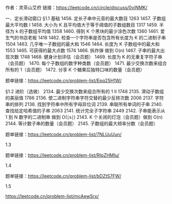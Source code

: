 作者：灵茶山艾府
链接：https://leetcode.cn/circle/discuss/0viNMK/

一、定长滑动窗口
§1.1 基础
1456. 定长子串中元音的最大数目 1263
1457. 子数组最大平均数 I
1458. 大小为 K 且平均值大于等于阈值的子数组数目 1317
1459. 半径为 k 的子数组平均值 1358
1460. 得到 K 个黑块的最少涂色次数 1360
1461. 爱生气的书店老板 1418
1462. 检查一个字符串是否包含所有长度为 K 的二进制子串 1504
1463. 几乎唯一子数组的最大和 1546
1464. 长度为 K 子数组中的最大和 1553
1465. 可获得的最大点数 1574
1466. 拆炸弹 做到 O(n)
1467. 子串的最大出现次数 1748
1468. 健身计划评估（会员题）
1469. 长度为 K 的无重复字符子串（会员题）
1470. 每个子数组的数字种类数（会员题）
1471. 最少交换次数来组合所有的 1（会员题）
1472. 分享 K 个糖果后独特口味的数量（会员题）

题单链接：https://leetcode.cn/problem-list/Epq25H1W/

§1.2 进阶（选做）
2134. 最少交换次数来组合所有的 1 II 1748
2135. 滑动子数组的美丽值 1786
2136. 使二进制字符串字符交替的最少反转次数 2006
2137. 字符串的排列
2138. 找到字符串中所有字母异位词
2139. 串联所有单词的子串
2140. 查找给定哈希值的子串 2063
2141. 统计完全子字符串 2449
2142. 子串能表示从 1 到 N 数字的二进制串 做到 O(∣s∣)
2143. K 个关闭的灯泡（会员题）做到 O(n)
2144. 等计数子串的数量（会员题）
2145. 子数组的最大频率分数（会员题）

题单链接：https://leetcode.cn/problem-list/7NLUuUun/

1.3

题单链接：https://leetcode.cn/problem-list/RIpZHMIu/

1.4

题单链接：https://leetcode.cn/problem-list/bDZtS7FW/

1.5

https://leetcode.cn/problem-list/mcAewSrx/

